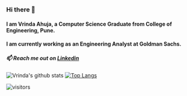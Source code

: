 ### Hi there 👋  
#### I am Vrinda Ahuja, a Computer Science Graduate from College of Engineering, Pune.
#### I am currently working as an Engineering Analyst at Goldman Sachs.
##### 📫 Reach me out on [Linkedin](linkedin.com/in/vrinda-ahuja-01960216b)

![Vrinda's github stats](https://github-readme-stats.vercel.app/api?username=vrii14&show_icons=true&theme=radical) [![Top Langs](https://github-readme-stats.vercel.app/api/top-langs/?username=vrii14&&hide=scss,prolog&&langs_count=8&layout=compact&show_icons=true&theme=radical)](https://github.com/vrii14/github-readme-stats)


![visitors](https://visitor-badge.laobi.icu/badge?page_id=vrii14.vrii14)

